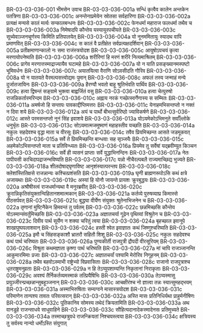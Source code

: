 BR-03-03-036-001	भीमसेन उवाच
BR-03-03-036-001a	सन्धिं कृत्वैव कालेन अन्तकेन पतत्रिणा
BR-03-03-036-001c	अनन्तेनाप्रमेयेन स्रोतसा सर्वहारिणा
BR-03-03-036-002a	प्रत्यक्षं मन्यसे कालं मर्त्यः सन्कालबन्धनः
BR-03-03-036-002c	फेनधर्मा महाराज फलधर्मा तथैव च
BR-03-03-036-003a	निमेषादपि कौन्तेय यस्यायुरपचीयते
BR-03-03-036-003c	सूच्येवाञ्जनचूर्णस्य किमिति प्रतिपालयेत्
BR-03-03-036-004a	यो नूनममितायुः स्यादथ वापि प्रमाणवित्
BR-03-03-036-004c	स कालं वै प्रतीक्षेत सर्वप्रत्यक्षदर्शिवान्
BR-03-03-036-005a	प्रतीक्षमाणान्कालो नः समा राजंस्त्रयोदश
BR-03-03-036-005c	आयुषोऽपचयं कृत्वा मरणायोपनेष्यति
BR-03-03-036-006a	शरीरिणां हि मरणं शरीरे नित्यमाश्रितम्
BR-03-03-036-006c	प्रागेव मरणात्तस्माद्राज्यायैव घटामहे
BR-03-03-036-007a	यो न याति प्रसङ्ख्यानमस्पष्टो भूमिवर्धनः
BR-03-03-036-007c	अयातयित्वा वैराणि सोऽवसीदति गौरिव
BR-03-03-036-008a	यो न यातयते वैरमल्पसत्त्वोद्यमः पुमान्
BR-03-03-036-008c	अफलं तस्य जन्माहं मन्ये दुर्जातजायिनः
BR-03-03-036-009a	हैरण्यौ भवतो बाहू श्रुतिर्भवति पार्थिव
BR-03-03-036-009c	हत्वा द्विषन्तं सङ्ग्रामे भुक्त्वा बाह्वर्जितं वसु
BR-03-03-036-010a	हत्वा चेत्पुरुषो राजन्निकर्तारमरिन्दम
BR-03-03-036-010c	अह्नाय नरकं गच्छेत्स्वर्गेणास्य स सम्मितः
BR-03-03-036-011a	अमर्षजो हि सन्तापः पावकाद्दीप्तिमत्तरः
BR-03-03-036-011c	येनाहमभिसन्तप्तो न नक्तं न दिवा शये
BR-03-03-036-012a	अयं च पार्थो बीभत्सुर्वरिष्ठो ज्याविकर्षणे
BR-03-03-036-012c	आस्ते परमसन्तप्तो नूनं सिंह इवाशये
BR-03-03-036-013a	योऽयमेकोऽभिमनुते सर्वाँल्लोके धनुर्भृतः
BR-03-03-036-013c	सोऽयमात्मजमूष्माणं महाहस्तीव यच्छति
BR-03-03-036-014a	नकुलः सहदेवश्च वृद्धा माता च वीरसूः
BR-03-03-036-014c	तवैव प्रियमिच्छन्त आसते जडमूकवत्
BR-03-03-036-015a	सर्वे ते प्रियमिच्छन्ति बान्धवाः सह सृञ्जयैः
BR-03-03-036-015c	अहमेकोऽभिसन्तप्तो माता च प्रतिविन्ध्यतः
BR-03-03-036-016a	प्रियमेव तु सर्वेषां यद्ब्रवीम्युत किञ्चन
BR-03-03-036-016c	सर्वे ही व्यसनं प्राप्ताः सर्वे युद्धाभिनन्दिनः
BR-03-03-036-017a	नेतः पापीयसी काचिदापद्राजन्भविष्यति
BR-03-03-036-017c	यन्नो नीचैरल्पबलै राज्यमाच्छिद्य भुज्यते
BR-03-03-036-018a	शीलदोषाद्घृणाविष्ट आनृशंस्यात्परन्तप
BR-03-03-036-018c	क्लेशांस्तितिक्षसे राजन्नान्यः कश्चित्प्रशंसति
BR-03-03-036-019a	घृणी ब्राह्मणरूपोऽसि कथं क्षत्रे अजायथाः
BR-03-03-036-019c	अस्यां हि योनौ जायन्ते प्रायशः क्रूरबुद्धयः
BR-03-03-036-020a	अश्रौषीस्त्वं राजधर्मान्यथा वै मनुरब्रवीत्
BR-03-03-036-020c	क्रूरान्निकृतिसंयुक्तान्विहितानशमात्मकान्
BR-03-03-036-021a	कर्तव्ये पुरुषव्याघ्र किमास्से पीठसर्पवत्
BR-03-03-036-021c	बुद्ध्या वीर्येण संयुक्तः श्रुतेनाभिजनेन च
BR-03-03-036-022a	तृणानां मुष्टिनैकेन हिमवन्तं तु पर्वतम्
BR-03-03-036-022c	छन्नमिच्छसि कौन्तेय योऽस्मान्संवर्तुमिच्छसि
BR-03-03-036-023a	अज्ञातचर्या गूढेन पृथिव्यां विश्रुतेन च
BR-03-03-036-023c	दिवीव पार्थ सूर्येण न शक्या चरितुं त्वया
BR-03-03-036-024a	बृहच्छाल इवानूपे शाखापुष्पपलाशवान्
BR-03-03-036-024c	हस्ती श्वेत इवाज्ञातः कथं जिष्णुश्चरिष्यति
BR-03-03-036-025a	इमौ च सिंहसङ्काशौ भ्रातरौ सहितौ शिशू
BR-03-03-036-025c	नकुलः सहदेवश्च कथं पार्थ चरिष्यतः
BR-03-03-036-026a	पुण्यकीर्ती राजपुत्री द्रौपदी वीरसूरियम्
BR-03-03-036-026c	विश्रुता कथमज्ञाता कृष्णा पार्थ चरिष्यति
BR-03-03-036-027a	मां चापि राजञ्जानन्ति आकुमारमिमाः प्रजाः
BR-03-03-036-027c	अज्ञातचर्यां पश्यामि मेरोरिव निगूहनम्
BR-03-03-036-028a	तथैव बहवोऽस्माभी राष्ट्रेभ्यो विप्रवासिताः
BR-03-03-036-028c	राजानो राजपुत्राश्च धृतराष्ट्रमनुव्रताः
BR-03-03-036-029a	न हि तेऽप्युपशाम्यन्ति निकृतानां निराकृताः
BR-03-03-036-029c	अवश्यं तैर्निकर्तव्यमस्माकं तत्प्रियैषिभिः
BR-03-03-036-030a	तेऽप्यस्मासु प्रयुञ्जीरन्प्रच्छन्नान्सुबहूञ्जनान्
BR-03-03-036-030c	आचक्षीरंश्च नो ज्ञात्वा तन्नः स्यात्सुमहद्भयम्
BR-03-03-036-031a	अस्माभिरुषिताः सम्यग्वने मासास्त्रयोदश
BR-03-03-036-031c	परिमाणेन तान्पश्य तावतः परिवत्सरान्
BR-03-03-036-032a	अस्ति मासः प्रतिनिधिर्यथा प्राहुर्मनीषिणः
BR-03-03-036-032c	पूतिकानिव सोमस्य तथेदं क्रियतामिति
BR-03-03-036-033a	अथ वानडुहे राजन्साधवे साधुवाहिने
BR-03-03-036-033c	सौहित्यदानादेकस्मादेनसः प्रतिमुच्यते
BR-03-03-036-034a	तस्माच्छत्रुवधे राजन्क्रियतां निश्चयस्त्वया
BR-03-03-036-034c	क्षत्रियस्य तु सर्वस्य नान्यो धर्मोऽस्ति संयुगात्
